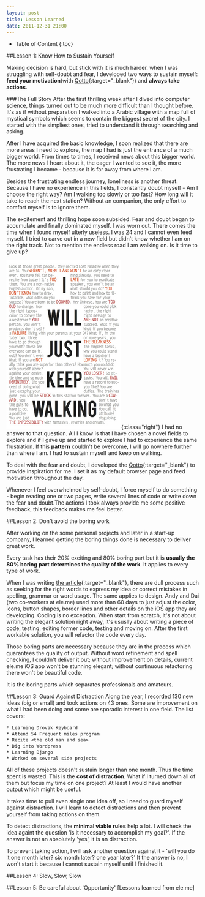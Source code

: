 ```yaml
---
layout: post
title: Lesson Learned
date: 2011-12-31 21:00
---
```

* Table of Content
{:toc}

##Lesson 1: Know How to Sustain Yourself

  Making decision is hard, but stick with it is much harder. when I was struggling with self-doubt and fear, I developed two ways to sustain myself: **feed your motivation**(with [Qotto][link_to_qotto]{:target="_blank"}) and **always take actions**.

###The Full Story
  After the first thrilling week after I dived into computer science, things turned out to be much more difficult than I thought before. It's as if without preparation I walked into a Arabic village with a map full of mystical symbols which seems to contain the biggest secret of the city. I started with the simpliest ones, tried to understand it through searching and asking.

  After I have acquired the basic knowledge, I soon realized that there are more areas I need to explore, the map I had is just the entrance of a much bigger world. From times to times, I received news about this bigger world. The more news I heart about it, the eager I wanted to see it, the more frustrating I became - because it is far away from where I am.

  Besides the frustrating endless journey, loneliness is another threat. Because I have no experience in this fields, I constantly doubt myself - Am I choose the right way? Am I walking too slowly or too fast? How long will it take to reach the next station? Without an companion, the only effort to comfort myself is to ignore them.

  The excitement and thrilling hope soon subsided. Fear and doubt began to accumulate and finally dominated myself. I was worn out. There comes the time when I found myself ulterly useless. I was 24 and I cannot even feed myself. I tried to carve out in a new field but didn't know whether I am on the right track. Not to mention the endless road I am walking on.
  Is it time to give up?

  ![My yelling self](/images/yelling.jpg){:class="right"}
  I had no answer to that question. All I know is that I have chosen a novel fields to explore and if I gave up and started to explore I had to experience the same frustration. If this **pattern** couldn't be overcome, I will go nowhere further than where I am. I had to sustain myself and keep on walking.

  To deal with the fear and doubt, I developed the [Qotto][link_to_qotto]{:target="_blank"} to provide inspiration for me. I set it as my default browser page and feed motivation throughout the day.

  Whenever I feel overwhelmed by self-doubt, I force myself to do something - begin reading one or two pages, write several lines of code or write down the fear and doubt.The actions I took always provide me some positive feedback, this feedback makes me feel better.

##Lesson 2: Don't avoid the boring work

  After working on the some personal projects and later in a start-up company, I learned getting the boring things done is necessary to deliver great work.

  Every task has their 20% exciting and 80% boring part but it is **usually the 80% boring part determines the quality of the work**. It applies to every type of work.

  When I was writing [the article][link_to_adult_learning]{:target="_blank"}, there are dull process such as seeking for the right words to express my idea or correct mistakes in spelling, grammar or word usage. The same applies to design. Andy and Dai (two co-workers at ele.me) used more than 60 days to just adjust the color, icons, button shapes, border lines and other details on the iOS app they are developing. Coding is no exception. When start from scratch, it's not about writing the elegant solution right away, it's ususlly about writing a piece of code, testing, editing former code, testing and moving on. After the first workable solution, you will refactor the code every day.

  Those boring parts are necessary because they are in the process which guarantees the quality of output. Without word refinement and spell checking, I couldn't deliver it out; without improvement on details, current ele.me iOS app won't be stunning elegant; without continuous refactoring there won't be beautiful code.

  It is the boring parts which separates professionals and amateurs.

##Lesson 3: Guard Against Distraction
  Along the year, I recorded 130 new ideas (big or small) and took actions on 43 ones. Some are improvement on what I had been doing and some are sporadic interest in one field. The list covers:

    * Learning Drovak Keyboard
    * Attend 54 Frequent miles program
    * Recite <the old man and sea>
    * Dig into Wordpress
    * Learning Django
    * Worked on several side projects

  All of these projects doesn't sustain longer than one month. Thus the time spent is wasted. This is the **cost of distraction**. What if I turned down all of them but focus my time on one project? At least I would have another output which might be useful.

  It takes time to pull even single one idea off, so I need to guard myself against distraction. I will learn to detect distractions and then prevent yourself from taking actions on them.

  To detect distractions, the **minimal viable rules** help a lot. I will check the idea againt the question 'is it necessary to accomplish my goal?'. If the answer is not an absolutely 'yes', it is an distraction.

  To prevent taking action, I will ask another question against it - 'will you do it one month later? six month later? one year later?' It the answer is no, I won't start it because I cannot sustain myself until I finished it.


##Lesson 4: Slow, Slow, Slow


##Lesson 5: Be careful about 'Opportunity'
[Lessons learned from ele.me]

[link_to_qotto]: http://quote.yangchenyun.com "My Quotes"
[link_to_adult_learning]: http://ge.tt/3XTYjJg "Presentation about what hinders adult from learning"
